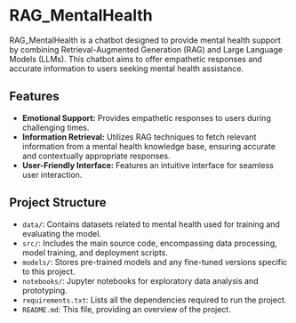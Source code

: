 # RAG_MentalHealth

RAG_MentalHealth is a chatbot designed to provide mental health support by combining Retrieval-Augmented Generation (RAG) and Large Language Models (LLMs). This chatbot aims to offer empathetic responses and accurate information to users seeking mental health assistance.

## Features

- **Emotional Support:** Provides empathetic responses to users during challenging times.
- **Information Retrieval:** Utilizes RAG techniques to fetch relevant information from a mental health knowledge base, ensuring accurate and contextually appropriate responses.
- **User-Friendly Interface:** Features an intuitive interface for seamless user interaction.

## Project Structure

- `data/`: Contains datasets related to mental health used for training and evaluating the model.
- `src/`: Includes the main source code, encompassing data processing, model training, and deployment scripts.
- `models/`: Stores pre-trained models and any fine-tuned versions specific to this project.
- `notebooks/`: Jupyter notebooks for exploratory data analysis and prototyping.
- `requirements.txt`: Lists all the dependencies required to run the project.
- `README.md`: This file, providing an overview of the project.
